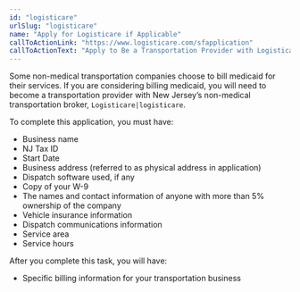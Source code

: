 ```yaml
---
id: "logisticare"
urlSlug: "logisticare"
name: "Apply for Logisticare if Applicable"
callToActionLink: "https://www.logisticare.com/sfapplication"
callToActionText: "Apply to Be a Transportation Provider with Logisticare"
---
```

Some non-medical transportation companies choose to bill medicaid for their services. If you are considering billing medicaid, you will need to become a transportation provider with New Jersey’s non-medical transportation broker, `Logisticare|logisticare`. 
 
To complete this application, you must have: 
* Business name
* NJ Tax ID 
* Start Date
* Business address (referred to as physical address in application)
* Dispatch software used, if any
* Copy of your W-9
* The names and contact information of anyone with more than 5% ownership of the company
* Vehicle insurance information
* Dispatch communications information
* Service area
* Service hours
 
After you complete this task, you will have:
* Specific billing information for your transportation business
